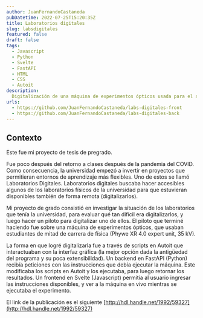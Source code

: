 ```yaml
---
author: JuanFernandoCastaneda
pubDatetime: 2022-07-25T15:20:35Z
title: Laboratorios digitales
slug: labsdigitales
featured: false
draft: false
tags:
  - Javascript
  - Python
  - Svelte
  - FastAPI
  - HTML
  - CSS
  - Autoit
description:
  Digitalización de una máquina de experimentos ópticos usada para el aprendizaje de estudiantes de física.
urls: 
  - https://github.com/JuanFernandoCastaneda/labs-digitales-front
  - https://github.com/JuanFernandoCastaneda/labs-digitales-back
---
```


## Contexto

Este fue mi proyecto de tesis de pregrado. 

Fue poco después del retorno a clases después de la pandemia del COVID. Como consecuencia, la universidad empezó a invertir en proyectos que permitieran entornos de aprendizaje más flexibles. Uno de estos se llamó Laboratorios Digitales. Laboratorios digitales buscaba hacer accesibles algunos de los laboratorios físicos de la universidad para que estuvieran disponibles también de forma remota (digitalizarlos). 

Mi proyecto de grado consistió en investigar la situación de los laboratorios que tenía la universidad, para evaluar qué tan difícil era digitalizarlos, y luego hacer un piloto para digitalizar uno de ellos. El piloto que terminé haciendo fue sobre una máquina de experimentos ópticos, que usaban estudiantes de mitad de carrera de física (Phywe XR 4.0 expert unit, 35 kV).

La forma en que logré digitalizarla fue a través de scripts en Autoit que interactuaban con la interfaz gráfica (la mejor opción dada la antigüedad del programa y su poca extensibilidad). Un backend en FastAPI (Python) recibía peticiones con las instrucciones que debía ejecutar la máquina. Este modificaba los scripts en Autoit y los ejecutaba, para luego retornar los resultados. Un frontend en Svelte (Javascript) permitía al usuario ingresar las instrucciones disponibles, y ver a la máquina en vivo mientras se ejecutaba el experimento.

El link de la publicación es el siguiente [http://hdl.handle.net/1992/59327](http://hdl.handle.net/1992/59327)
